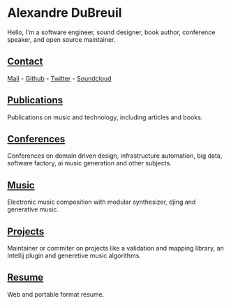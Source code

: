 # Alexandre DuBreuil

Hello, I'm a software engineer, sound designer, book author, conference speaker, and open source maintainer.

## [Contact](contact)

<span class="icon icon-mail">[Mail](mailto:contact@alexandredubreuil.com)</span> - <span class="icon icon-github">[Github](https://github.com/dubreuia)</span> - <span class="icon icon-twitter">[Twitter](https://twitter.com/dubreuia)</span> - <span class="icon icon-soundcloud">[Soundcloud](https://soundcloud.com/dubreuia)</span>

## [Publications](publications)

Publications on music and technology, including articles and books.

## [Conferences](conferences)

Conferences on domain driven design, infrastructure automation, big data,
software factory, ai music generation and other subjects.

## [Music](music)

Electronic music composition with modular synthesizer, djing and generative
music.

## [Projects](projects)

Maintainer or commiter on projects like a validation and mapping library,
an Intellij plugin and generetive music algorithms.

## [Resume](resume/pdf)

Web and portable format resume.

